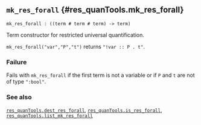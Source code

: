 ## `mk_res_forall` {#res_quanTools.mk_res_forall}


```
mk_res_forall : ((term # term # term) -> term)
```



Term constructor for restricted universal quantification.


`mk_res_forall("var","P","t")` returns `"!var :: P . t"`.

### Failure

Fails with `mk_res_forall` if the first term is not a variable or if `P` and `t`
are not of type `":bool"`.

### See also

[`res_quanTools.dest_res_forall`](#res_quanTools.dest_res_forall), [`res_quanTools.is_res_forall`](#res_quanTools.is_res_forall), [`res_quanTools.list_mk_res_forall`](#res_quanTools.list_mk_res_forall)

